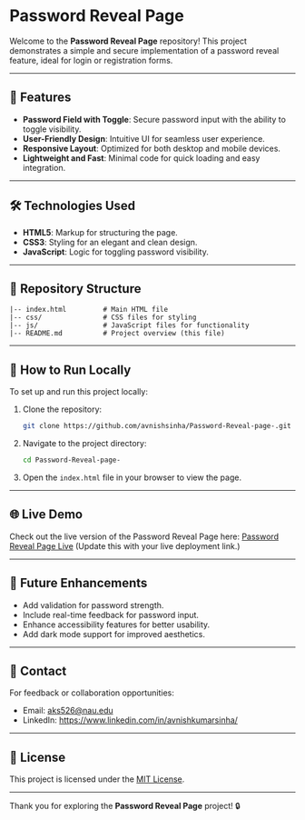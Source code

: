 # Password Reveal Page

Welcome to the **Password Reveal Page** repository! This project demonstrates a simple and secure implementation of a password reveal feature, ideal for login or registration forms.

---

## 🌟 Features

- **Password Field with Toggle**: Secure password input with the ability to toggle visibility.
- **User-Friendly Design**: Intuitive UI for seamless user experience.
- **Responsive Layout**: Optimized for both desktop and mobile devices.
- **Lightweight and Fast**: Minimal code for quick loading and easy integration.

---

## 🛠️ Technologies Used

- **HTML5**: Markup for structuring the page.
- **CSS3**: Styling for an elegant and clean design.
- **JavaScript**: Logic for toggling password visibility.

---

## 📂 Repository Structure

```
|-- index.html         # Main HTML file
|-- css/               # CSS files for styling
|-- js/                # JavaScript files for functionality
|-- README.md          # Project overview (this file)
```

---

## 🚀 How to Run Locally

To set up and run this project locally:

1. Clone the repository:
   ```bash
   git clone https://github.com/avnishsinha/Password-Reveal-page-.git
   ```

2. Navigate to the project directory:
   ```bash
   cd Password-Reveal-page-
   ```

3. Open the `index.html` file in your browser to view the page.

---

## 🌐 Live Demo

Check out the live version of the Password Reveal Page here: [Password Reveal Page Live](#) (Update this with your live deployment link.)

---

## 🌟 Future Enhancements

- Add validation for password strength.
- Include real-time feedback for password input.
- Enhance accessibility features for better usability.
- Add dark mode support for improved aesthetics.

---

## 📧 Contact

For feedback or collaboration opportunities:

- Email: aks526@nau.edu
- LinkedIn: https://www.linkedin.com/in/avnishkumarsinha/

---

## 📜 License

This project is licensed under the [MIT License](LICENSE).

---

Thank you for exploring the **Password Reveal Page** project! 🔒

